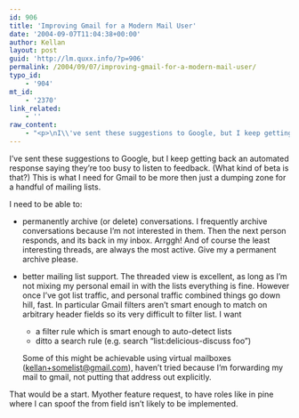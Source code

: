 ```yaml
---
id: 906
title: 'Improving Gmail for a Modern Mail User'
date: '2004-09-07T11:04:38+00:00'
author: Kellan
layout: post
guid: 'http://lm.quxx.info/?p=906'
permalink: /2004/09/07/improving-gmail-for-a-modern-mail-user/
typo_id:
    - '904'
mt_id:
    - '2370'
link_related:
    - ''
raw_content:
    - "<p>\nI\\'ve sent these suggestions to Google, but I keep getting back an automated response saying they\\'re too busy to listen to feedback. (What kind of beta is that?)  This is what I need for Gmail to be more then just a dumping zone for a handful of mailing lists.\n</p>\n\n<p>\nI need to be able to:\n<ul>\n<li>permanently archive (or delete) conversations.  I frequently archive conversations because I\\'m not interested in them.  Then the next person responds, and its back in my inbox.  Arrggh!  And of course the least interesting threads, are always the most active.  Give my a permanent archive please.</li>\n\n<li>better mailing list support.  The threaded view is excellent, as long as I\\'m not mixing my personal email in with the lists everything is fine.  However once I\\'ve got list traffic, and personal traffic combined things go down hill, fast.  In particular Gmail filters aren\\'t smart enough to match on arbitrary header fields so its very difficult to filter list. I want\n<ul>\n <li> a filter rule which is smart enough to auto-detect lists</li>\n <li> ditto a search rule (e.g. search \\\"list:delicious-discuss foo\\\")</li>\n</ul>\nSome of this might be achievable using virtual mailboxes (kellan+somelist@gmail.com), haven\\'t tried because I\\'m forwarding my mail to gmail, not putting that address out explicitly.\n</li>\n</ul>\nThat would be a start.  Myother feature request, to have roles like in pine where I can spoof the from field isn\\'t likely to be implemented.\n</p>"
---
```


I’ve sent these suggestions to Google, but I keep getting back an automated response saying they’re too busy to listen to feedback. (What kind of beta is that?) This is what I need for Gmail to be more then just a dumping zone for a handful of mailing lists.

I need to be able to:

- permanently archive (or delete) conversations. I frequently archive conversations because I’m not interested in them. Then the next person responds, and its back in my inbox. Arrggh! And of course the least interesting threads, are always the most active. Give my a permanent archive please.
- better mailing list support. The threaded view is excellent, as long as I’m not mixing my personal email in with the lists everything is fine. However once I’ve got list traffic, and personal traffic combined things go down hill, fast. In particular Gmail filters aren’t smart enough to match on arbitrary header fields so its very difficult to filter list. I want 
    - a filter rule which is smart enough to auto-detect lists
    - ditto a search rule (e.g. search “list:delicious-discuss foo”)
    
    Some of this might be achievable using virtual mailboxes (kellan+somelist@gmail.com), haven’t tried because I’m forwarding my mail to gmail, not putting that address out explicitly.

That would be a start. Myother feature request, to have roles like in pine where I can spoof the from field isn’t likely to be implemented. 